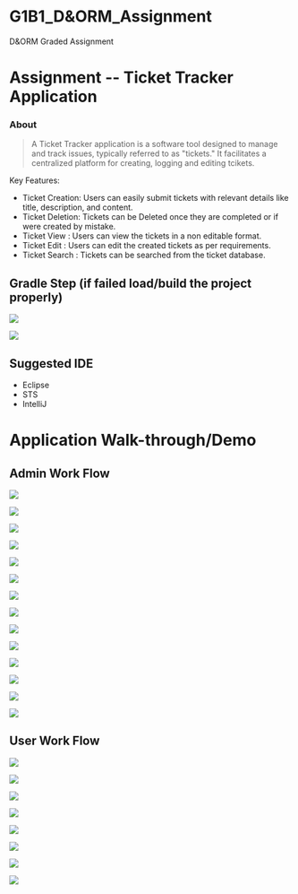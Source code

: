 # G1B1_D&ORM_Assignment

D&ORM Graded Assignment

# Assignment -- Ticket Tracker Application

### About

>A Ticket Tracker application is a software tool designed to manage and track issues, typically referred to as "tickets." It facilitates a centralized platform for creating, logging and editing tcikets.

Key Features:

- Ticket Creation: Users can easily submit tickets with relevant details like title, description, and content.
- Ticket Deletion: Tickets can be Deleted once they are completed or if were created by mistake.
- Ticket View : Users can view the tickets in a non editable format.
- Ticket Edit : Users can edit the created tickets as per requirements.
- Ticket Search : Tickets can be searched from the ticket database.

## Gradle Step (if failed load/build the project properly)


![](screenshots/Screenshot-2024-05-05-112408.jpg)


![](screenshots/Screenshot-2024-05-05-112456.jpg)


## Suggested IDE

- Eclipse
- STS
- IntelliJ


# Application Walk-through/Demo


## Admin Work Flow

![](screenshots/Screenshot-2024-05-05-093904.jpg)


![](screenshots/Screenshot-2024-05-05-093947.jpg)


![](screenshots/Screenshot-2024-05-05-094005.jpg)


![](screenshots/Screenshot-2024-05-05-094037.jpg)


![](screenshots/Screenshot-2024-05-05-094024.jpg)


![](screenshots/Screenshot-2024-05-05-094120.jpg)


![](screenshots/Screenshot-2024-05-05-094344.jpg)


![](screenshots/Screenshot-2024-05-05-094404.jpg)


![](screenshots/Screenshot-2024-05-05-094445.jpg)


![](screenshots/Screenshot-2024-05-05-094521.jpg)


![](screenshots/Screenshot-2024-05-05-094548.jpg)


![](screenshots/Screenshot-2024-05-05-094627.jpg)


![](screenshots/Screenshot-2024-05-05-094651.jpg)


![](screenshots/Screenshot-2024-05-05-094739.jpg)


## User Work Flow

![](screenshots/Screenshot-2024-05-05-094814.jpg)


![](screenshots/Screenshot-2024-05-05-094828.jpg)


![](screenshots/Screenshot-2024-05-05-094911.jpg)


![](screenshots/Screenshot-2024-05-05-095022.jpg)


![](screenshots/Screenshot-2024-05-05-094938.jpg)


![](screenshots/Screenshot-2024-05-05-095022-Copy.jpg)


![](screenshots/Screenshot-2024-05-05-094957-Copy.jpg)


![](screenshots/Screenshot-2024-05-05-095120.jpg)






